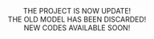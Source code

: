 <center>
THE PROJECT IS NOW UPDATE!
</br>
THE OLD MODEL HAS BEEN DISCARDED!
</br>
NEW CODES AVAILABLE SOON!
</center>